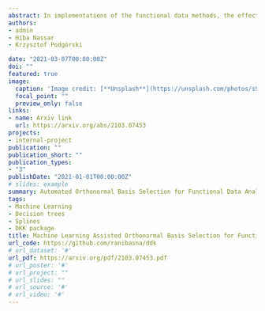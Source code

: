 ```yaml
---
abstract: In implementations of the functional data methods, the effect of the initial choice of an orthonormal basis has not gained much attention in the past. Typically, several standard bases such as Fourier, wavelets, splines, etc. are considered to transform observed functional data and a choice is made without any formal criteria indicating which of the bases is preferable for the initial transformation of the data into functions. In an attempt to address this issue, we propose a strictly data-driven method of orthogonal basis selection. The method uses recently introduced orthogonal spline bases called the splinets obtained by efficient orthogonalization of the B-splines. The algorithm learns from the data in the machine learning style to efficiently place knots. The optimality criterion is based on the average (per functional data point) mean square error and is utilized both in the learning algorithms and in comparison studies. The latter indicates efficiency that is particularly evident for the sparse functional data and to a lesser degree in analyses of responses to complex physical systems.
authors:  
- admin
- Hiba Nassar
- Krzysztof Podgórski

date: "2021-03-07T00:00:00Z"
doi: ""
featured: true
image: 
  caption: 'Image credit: [**Unsplash**](https://unsplash.com/photos/s9CC2SKySJM)'
  focal_point: ""
  preview_only: false
links:
- name: Arxiv link
  url: https://arxiv.org/abs/2103.07453
projects:
- internal-project
publication: ""
publication_short: ""
publication_types:
- "3"
publishDate: "2021-01-01T00:00:00Z"
# slides: example
summary: Automated Orthonormal Basis Selection for Functional Data Analysis
tags: 
- Machine Learning
- Decision trees
- Splines
- DKK package 
title: Machine Learning Assisted Orthonormal Basis Selection for Functional Data Analysis
url_code: https://github.com/ranibasna/ddk
# url_dataset: '#'
url_pdf: https://arxiv.org/pdf/2103.07453.pdf
# url_poster: '#' 
# url_project: ""
# url_slides: ""
# url_source: '#'
# url_video: '#'
---
```


